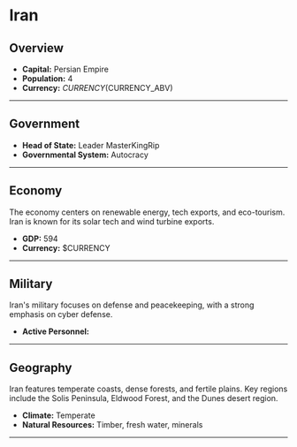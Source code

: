 # Iran

## Overview

- **Capital:** Persian Empire
- **Population:** 4
- **Currency:** $CURRENCY ($CURRENCY_ABV)

---

## Government

- **Head of State:** Leader MasterKingRip
- **Governmental System:** Autocracy

---

## Economy
The economy centers on renewable energy, tech exports, and eco-tourism. Iran is known for its solar tech and wind turbine exports.

- **GDP:** 594
- **Currency:** $CURRENCY

---

## Military
Iran's military focuses on defense and peacekeeping, with a strong emphasis on cyber defense.

- **Active Personnel:** 

---

## Geography
Iran features temperate coasts, dense forests, and fertile plains. Key regions include the Solis Peninsula, Eldwood Forest, and the Dunes desert region.

- **Climate:** Temperate
- **Natural Resources:** Timber, fresh water, minerals

---